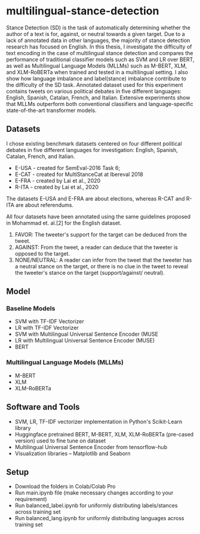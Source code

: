 # multilingual-stance-detection

Stance Detection (SD) is the task of automatically determining whether the author of a text is for, against, or neutral towards a given target. Due to a lack of annotated data in other languages, the majority of stance detection research has focused on English. In this thesis, I investigate the difficulty of text encoding in the case of multilingual stance detection and compares the performance of traditional classifier models such as SVM and LR over BERT, as well as Multilingual Language Models (MLLMs) such as M-BERT, XLM, and XLM-RoBERTa when trained and tested in a multilingual setting. I also show how language imbalance and label(stance) imbalance contribute to the difficulty of the SD task. Annotated dataset used for this experiment contains tweets on various political debates in five different languages: English, Spanish, Catalan, French, and Italian. Extensive experiments show that MLLMs outperform both conventional classifiers and language-specific state-of-the-art transformer models. 

## Datasets
I chose existing benchmark datasets centered on four different political debates in five different languages for investigation: English, Spanish, Catalan, French, and Italian.

* E-USA - created for SemEval-2016 Task 6; 
* E-CAT - created for MultiStanceCat at Ibereval 2018 
* E-FRA - created by Lai et al., 2020 
* R-ITA - created by Lai et al., 2020

The datasets E-USA and E-FRA are about elections, whereas R-CAT and R-ITA are about referendums.

All four datasets have been annotated using the same guidelines proposed in Mohammad et. al.[2] for the English dataset. 
1.	FAVOR: The tweeter's support for the target can be deduced from the tweet.
2.	AGAINST: From the tweet, a reader can deduce that the tweeter is opposed to the target.
3.	NONE/NEUTRAL: A reader can infer from the tweet that the tweeter has a neutral stance on the target, or there is no clue in the tweet to reveal the tweeter's stance on the target (support/against/ neutral).

## Model
###	Baseline Models

* SVM with TF-IDF Vectorizer 
* LR with TF-IDF Vectorizer 
* SVM with Multilingual Universal Sentence Encoder (MUSE
* LR with Multilingual Universal Sentence Encoder (MUSE) 
* BERT

###	Multilingual Language Models (MLLMs)
* M-BERT 
* XLM 
* XLM-RoBERTa 

## Software and Tools

* SVM, LR, TF-IDF vectorizer  implementation in Python's Scikit-Learn library
* Huggingface pretrained BERT, M-BERT, XLM, XLM-RoBERTa (pre-cased version) used to fine tune on dataset
* Multilingual Universal Sentence Encoder from tensorflow-hub
* Visualization libraries – Matplotlib and Seaborn

## Setup

* Download the folders in Colab/Colab Pro
* Run main.ipynb file (make necessary changes according to your requirement)
* Run balanced_label.ipynb for uniformly distributing labels/stances across training set
* Run balanced_lang.ipynb for uniformly distributing languages across training set


